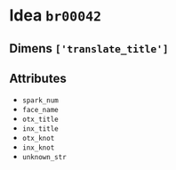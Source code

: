 # Idea `br00042`

## Dimens `['translate_title']`

## Attributes
- `spark_num`
- `face_name`
- `otx_title`
- `inx_title`
- `otx_knot`
- `inx_knot`
- `unknown_str`
